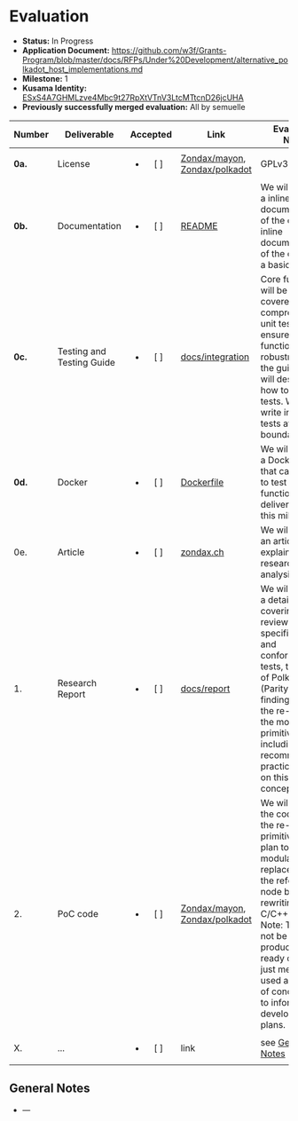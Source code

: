 # Evaluation

- **Status:** In Progress
- **Application Document:** https://github.com/w3f/Grants-Program/blob/master/docs/RFPs/Under%20Development/alternative_polkadot_host_implementations.md
- **Milestone:** 1
- **Kusama Identity:** [ESxS4A7GHMLzve4Mbc9t27RpXtVTnV3LtcMTtcnD26jcUHA](https://polkascan.io/pre/kusama/account/ESxS4A7GHMLzve4Mbc9t27RpXtVTnV3LtcMTtcnD26jcUHA)
- **Previously successfully merged evaluation:** All by semuelle

| Number | Deliverable | Accepted | Link | Evaluation Notes |
| ------ | ----------- | :------: | ---- |----------------- |
| **0a.** | License | <ul><li>[ ] </li></ul> | [Zondax/mayon](https://github.com/Zondax/mayon/blob/bfb7f1da367f7dc7fa270927a8efeeae5c29fc8a/docs/LICENSE), [Zondax/polkadot](https://github.com/Zondax/polkadot/blob/5feae5d7e5630e9e3837a2f9517c8ae0a376dea4/LICENSE) | GPLv3 |
| **0b.** | Documentation | <ul><li>[ ] </li></ul> | [README](https://github.com/Zondax/mayon/blob/bfb7f1da367f7dc7fa270927a8efeeae5c29fc8a/README.md) | We will provide a inline documentation of the code and   inline documentation of the code and a basic tutorial |
| **0c.** | Testing and Testing Guide | <ul><li>[ ] </li></ul> | [docs/integration](https://github.com/Zondax/mayon/blob/bfb7f1da367f7dc7fa270927a8efeeae5c29fc8a/docs/integration/testing.md) | Core functions will be fully covered by comprehensive unit tests to ensure functionality and robustness. In the guide, we will describe how to run these tests. We plan to write integration tests at the boundary level |
| **0d.** | Docker | <ul><li>[ ] </li></ul> | [Dockerfile](https://github.com/Zondax/mayon/blob/bfb7f1da367f7dc7fa270927a8efeeae5c29fc8a/Dockerfile) | We will provide a Dockerfile(s) that can be used to test all the functionality delivered with this milestone. |
| 0e. | Article | <ul><li>[ ] </li></ul> | [zondax.ch](https://zondax.ch/blog/polkadot-hybrid-host-node) | We will publish an article explaining the research analysis done |
| 1. | Research Report | <ul><li>[ ] </li></ul> | [docs/report](https://github.com/Zondax/mayon/blob/bfb7f1da367f7dc7fa270927a8efeeae5c29fc8a/docs/report/HybridHost_Zondax_Report.pdf) | We will provide a detailed report covering the review of specifications and conformance tests, the review of Polkadot Host (Parity)and the findings from the re-work of the module and primitives including recommendation practices based on this proof of concept.|
| 2. | PoC code | <ul><li>[ ] </li></ul> | [Zondax/mayon](https://github.com/Zondax/mayon/tree/bfb7f1da367f7dc7fa270927a8efeeae5c29fc8a), [Zondax/polkadot](https://github.com/Zondax/polkadot/tree/8076c17949afdc9a725bc20695bbc63396b6c50a) | We will provide the code from the re-worked primitives.We plan to promote modularity and replace parts of the reference node by rewriting them in C/C++.  <br/> Note: This will not be production-ready code. It is just meant to be used as a proof of concept and to inform future development plans. |
| X. | ... | <ul><li>[ ] </li></ul> | link | see [General Notes](#general-notes) |


## General Notes

- —
